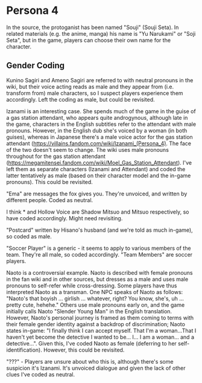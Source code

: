 # Persona 4

In the source, the protoganist has been named "Souji" (Souji Seta). In related materials (e.g. the anime, manga) his name is "Yu Narukami" or "Soji Seta", but in the game, players can choose their own name for the character. 

## Gender Coding
Kunino Sagiri and Ameno Sagiri are referred to with neutral pronouns in the wiki, but their voice acting reads as male and they appear from (i.e. transform from) male characters, so I suspect players experience them accordingly. Left the coding as male, but could be revisited. 

Izanami is an interesting case. She spends much of the game in the guise of a gas station attendant, who appears quite androgynous, although late in the game, characters in the English subtitles refer to the attendant with male pronouns. However, in the English dub she's voiced by a woman (in both guises), whereas in Japanese there's a male voice actor for the gas station attendant (https://villains.fandom.com/wiki/Izanami_(Persona_4). The face of the two doesn't seem to change. The wiki uses male pronouns throughout for the gas station attendant (https://megamitensei.fandom.com/wiki/Moel_Gas_Station_Attendant). I've left them as separate characters (Izanami and Attendant) and coded the latter tentatively as male (based on their character model and the in-game pronouns). This could be revisited. 

"Ema" are messages the fox gives you. They're unvoiced, and written by different people. Coded as neutral. 

I think * and Hollow Voice are Shadow Mitsuo and Mitsuo respectively, so have coded accordingly. Might need revisiting. 

"Postcard" written by Hisano's husband (and we're told as much in-game), so coded as male. 

"Soccer Player" is a generic - it seems to apply to various members of the team. They're all male, so coded accordingly. "Team Members" are soccer players. 

Naoto is a controversial example. Naoto is described with female pronouns in the fan wiki and in other sources, but dresses as a male and uses male pronouns to self-refer while cross-dressing. Some players have thus interpreted Naoto as a transman. One NPC speaks of Naoto as follows: "Naoto's that boyish ...  girlish ...  whatever, right? You know, she's, uh ...  pretty cute, hehehe." Others use male pronouns early on, and the game initially calls Naoto "Slender Young Man" in the English translation. However, Naoto's personal journey is framed as them coming to terms with their female gender identity against a backdrop of discrimination; Naoto states in-game: "I finally think I can accept myself. That I'm a woman…That I haven't yet become the detective I wanted to be… I… I am a woman… and a detective…". Given this, I've coded Naoto as female (deferring to her self-identification). However, this could be revisited.

"???" - Players are unsure about who this is, although there's some suspicion it's Izanami. It's unvoiced dialogue and given the lack of other clues I've coded as neutral. 
